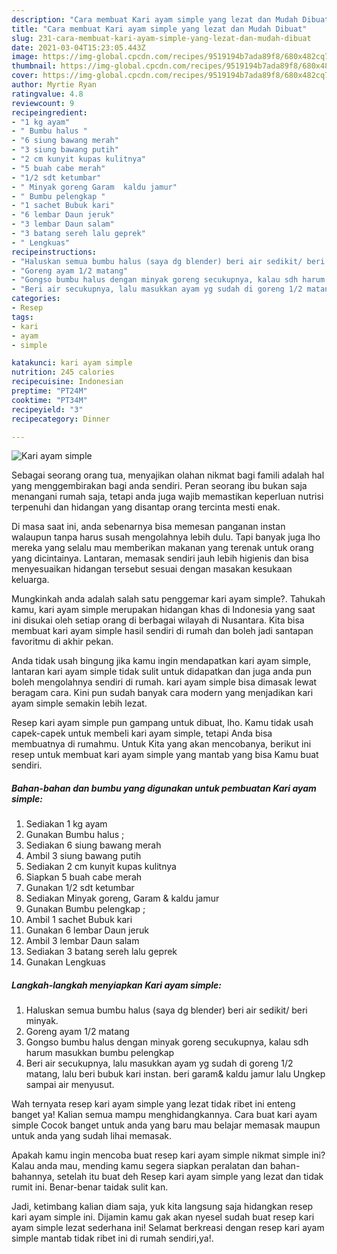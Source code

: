 ```yaml
---
description: "Cara membuat Kari ayam simple yang lezat dan Mudah Dibuat"
title: "Cara membuat Kari ayam simple yang lezat dan Mudah Dibuat"
slug: 231-cara-membuat-kari-ayam-simple-yang-lezat-dan-mudah-dibuat
date: 2021-03-04T15:23:05.443Z
image: https://img-global.cpcdn.com/recipes/9519194b7ada89f8/680x482cq70/kari-ayam-simple-foto-resep-utama.jpg
thumbnail: https://img-global.cpcdn.com/recipes/9519194b7ada89f8/680x482cq70/kari-ayam-simple-foto-resep-utama.jpg
cover: https://img-global.cpcdn.com/recipes/9519194b7ada89f8/680x482cq70/kari-ayam-simple-foto-resep-utama.jpg
author: Myrtie Ryan
ratingvalue: 4.8
reviewcount: 9
recipeingredient:
- "1 kg ayam"
- " Bumbu halus "
- "6 siung bawang merah"
- "3 siung bawang putih"
- "2 cm kunyit kupas kulitnya"
- "5 buah cabe merah"
- "1/2 sdt ketumbar"
- " Minyak goreng Garam  kaldu jamur"
- " Bumbu pelengkap "
- "1 sachet Bubuk kari"
- "6 lembar Daun jeruk"
- "3 lembar Daun salam"
- "3 batang sereh lalu geprek"
- " Lengkuas"
recipeinstructions:
- "Haluskan semua bumbu halus (saya dg blender) beri air sedikit/ beri minyak."
- "Goreng ayam 1/2 matang"
- "Gongso bumbu halus dengan minyak goreng secukupnya, kalau sdh harum masukkan bumbu pelengkap"
- "Beri air secukupnya, lalu masukkan ayam yg sudah di goreng 1/2 matang, lalu beri bubuk kari instan. beri garam&amp; kaldu jamur lalu Ungkep sampai air menyusut."
categories:
- Resep
tags:
- kari
- ayam
- simple

katakunci: kari ayam simple 
nutrition: 245 calories
recipecuisine: Indonesian
preptime: "PT24M"
cooktime: "PT34M"
recipeyield: "3"
recipecategory: Dinner

---
```



![Kari ayam simple](https://img-global.cpcdn.com/recipes/9519194b7ada89f8/680x482cq70/kari-ayam-simple-foto-resep-utama.jpg)

Sebagai seorang orang tua, menyajikan olahan nikmat bagi famili adalah hal yang menggembirakan bagi anda sendiri. Peran seorang ibu bukan saja menangani rumah saja, tetapi anda juga wajib memastikan keperluan nutrisi terpenuhi dan hidangan yang disantap orang tercinta mesti enak.

Di masa  saat ini, anda sebenarnya bisa memesan panganan instan walaupun tanpa harus susah mengolahnya lebih dulu. Tapi banyak juga lho mereka yang selalu mau memberikan makanan yang terenak untuk orang yang dicintainya. Lantaran, memasak sendiri jauh lebih higienis dan bisa menyesuaikan hidangan tersebut sesuai dengan masakan kesukaan keluarga. 



Mungkinkah anda adalah salah satu penggemar kari ayam simple?. Tahukah kamu, kari ayam simple merupakan hidangan khas di Indonesia yang saat ini disukai oleh setiap orang di berbagai wilayah di Nusantara. Kita bisa membuat kari ayam simple hasil sendiri di rumah dan boleh jadi santapan favoritmu di akhir pekan.

Anda tidak usah bingung jika kamu ingin mendapatkan kari ayam simple, lantaran kari ayam simple tidak sulit untuk didapatkan dan juga anda pun boleh mengolahnya sendiri di rumah. kari ayam simple bisa dimasak lewat beragam cara. Kini pun sudah banyak cara modern yang menjadikan kari ayam simple semakin lebih lezat.

Resep kari ayam simple pun gampang untuk dibuat, lho. Kamu tidak usah capek-capek untuk membeli kari ayam simple, tetapi Anda bisa membuatnya di rumahmu. Untuk Kita yang akan mencobanya, berikut ini resep untuk membuat kari ayam simple yang mantab yang bisa Kamu buat sendiri.

<!--inarticleads1-->

##### Bahan-bahan dan bumbu yang digunakan untuk pembuatan Kari ayam simple:

1. Sediakan 1 kg ayam
1. Gunakan  Bumbu halus ;
1. Sediakan 6 siung bawang merah
1. Ambil 3 siung bawang putih
1. Sediakan 2 cm kunyit kupas kulitnya
1. Siapkan 5 buah cabe merah
1. Gunakan 1/2 sdt ketumbar
1. Sediakan  Minyak goreng, Garam &amp; kaldu jamur
1. Gunakan  Bumbu pelengkap ;
1. Ambil 1 sachet Bubuk kari
1. Gunakan 6 lembar Daun jeruk
1. Ambil 3 lembar Daun salam
1. Sediakan 3 batang sereh lalu geprek
1. Gunakan  Lengkuas




<!--inarticleads2-->

##### Langkah-langkah menyiapkan Kari ayam simple:

1. Haluskan semua bumbu halus (saya dg blender) beri air sedikit/ beri minyak.
1. Goreng ayam 1/2 matang
1. Gongso bumbu halus dengan minyak goreng secukupnya, kalau sdh harum masukkan bumbu pelengkap
1. Beri air secukupnya, lalu masukkan ayam yg sudah di goreng 1/2 matang, lalu beri bubuk kari instan. beri garam&amp; kaldu jamur lalu Ungkep sampai air menyusut.




Wah ternyata resep kari ayam simple yang lezat tidak ribet ini enteng banget ya! Kalian semua mampu menghidangkannya. Cara buat kari ayam simple Cocok banget untuk anda yang baru mau belajar memasak maupun untuk anda yang sudah lihai memasak.

Apakah kamu ingin mencoba buat resep kari ayam simple nikmat simple ini? Kalau anda mau, mending kamu segera siapkan peralatan dan bahan-bahannya, setelah itu buat deh Resep kari ayam simple yang lezat dan tidak rumit ini. Benar-benar taidak sulit kan. 

Jadi, ketimbang kalian diam saja, yuk kita langsung saja hidangkan resep kari ayam simple ini. Dijamin kamu gak akan nyesel sudah buat resep kari ayam simple lezat sederhana ini! Selamat berkreasi dengan resep kari ayam simple mantab tidak ribet ini di rumah sendiri,ya!.

